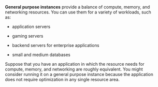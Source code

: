 **General purpose instances** provide a balance of compute, memory, and networking resources. You can use them for a variety of workloads, such as:

-   application servers
    
-   gaming servers
    
-   backend servers for enterprise applications
    
-   small and medium databases
    

Suppose that you have an application in which the resource needs for compute, memory, and networking are roughly equivalent. You might consider running it on a general purpose instance because the application does not require optimization in any single resource area.
